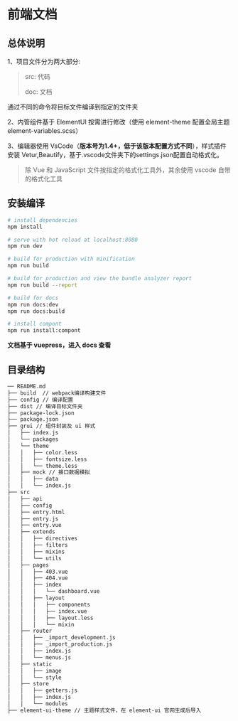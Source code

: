# 前端文档

## 总体说明

1、项目文件分为两大部分:

>src: 代码
>
>doc: 文档

通过不同的命令将目标文件编译到指定的文件夹

2、内管组件基于 ElementUI 按需进行修改（使用 element-theme 配置全局主题 element-variables.scss）

3、编辑器使用 VsCode（**版本号为1.4+，低于该版本配置方式不同**），样式插件安装 Vetur,Beautify，基于.vscode文件夹下的settings.json配置自动格式化。
>除 Vue 和 JavaScript 文件按指定的格式化工具外，其余使用 vscode 自带的格式化工具

## 安装编译

``` bash
# install dependencies
npm install

# serve with hot reload at localhost:8080
npm run dev

# build for production with minification
npm run build

# build for production and view the bundle analyzer report
npm run build --report

# build for docs
npm run docs:dev
npm run docs:build

# install compont
npm run install:compont
```
**文档基于 vuepress，进入 docs 查看**

## 目录结构

```sh
── README.md
├── build  // webpack编译构建文件
├── config // 编译配置
├── dist // 编译目标文件夹
├── package-lock.json
├── package.json
├── grui // 组件封装及 ui 样式
│   ├── index.js
│   └── packages
│   └── theme
│   │   ├── color.less
│   │   ├── fontsize.less
│   │   └── theme.less
│   ├── mock // 接口数据模拟
│   │   ├── data
│   │   └── index.js
├── src
│   ├── api
│   ├── config
│   ├── entry.html
│   ├── entry.js
│   ├── entry.vue
│   ├── extends
│   │   ├── directives
│   │   ├── filters
│   │   ├── mixins
│   │   └── utils
│   ├── pages
│   │   ├── 403.vue
│   │   ├── 404.vue
│   │   ├── index
│   │   │   └── dashboard.vue
│   │   ├── layout
│   │   │   ├── components
│   │   │   ├── index.vue
│   │   │   ├── layout.less
│   │   │   └── mixin
│   ├── router
│   │   ├── _import_development.js
│   │   ├── _import_production.js
│   │   ├── index.js
│   │   └── menus.js
│   ├── static
│   │   ├── image
│   │   └── style
│   ├── store
│   │   ├── getters.js
│   │   ├── index.js
│   │   └── modules
├── element-ui-theme // 主题样式文件，在 element-ui 官网生成后导入

```

